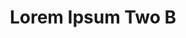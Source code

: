 ---
layout: leftnav-page-content
permalink: /application-guidelines/lorem-ipsum-two/part-D/
breadcrumb: Application Guidelines (Lorem Ipsum Two B) 
title: Lorem Ipsum Two B
collection_name: application-guidelines
third_nav_title: "Second Level B"
---